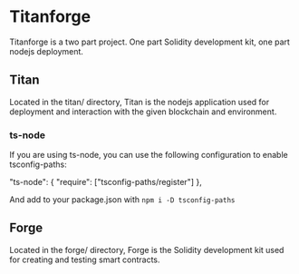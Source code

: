 # Titanforge
Titanforge is a two part project. One part Solidity development kit, one part nodejs deployment.

## Titan
Located in the titan/ directory, Titan is the nodejs application used for deployment and interaction with the given blockchain and environment.

### ts-node
If you are using ts-node, you can use the following configuration to enable tsconfig-paths:

"ts-node": {
   "require": ["tsconfig-paths/register"]
},

And add to your package.json with
`npm i -D tsconfig-paths`

## Forge
Located in the forge/ directory, Forge is the Solidity development kit used for creating and testing smart contracts.


